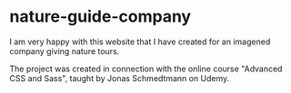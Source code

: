 # nature-guide-company
I am very happy with this website that I have created for an imagened company giving nature tours. 

The project was created in connection with the online course "Advanced CSS and Sass", taught by Jonas Schmedtmann on Udemy. 
